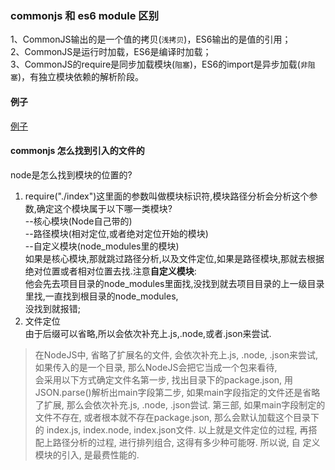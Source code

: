 ### commonjs 和 es6 module 区别
1、CommonJS输出的是一个值的拷贝(`浅拷贝`)，ES6输出的是值的引用；  
2、CommonJS是运行时加载，ES6是编译时加载；      
3、CommonJS的require是同步加载模块(`阻塞`)，ES6的import是异步加载(`非阻塞`)，有独立模块依赖的解析阶段。  

#### 例子
[例子](https://www.php.cn/website-design-ask-491591.html)    

#### commonjs 怎么找到引入的文件的
node是怎么找到模块的位置的?  
1.  require("./index")这里面的参数叫做模块标识符,模块路径分析会分析这个参数,确定这个模块属于以下哪一类模块?  
--核心模块(Node自己带的)  
--路径模块(相对定位,或者绝对定位开始的模块)  
--自定义模块(node_modules里的模块)  
如果是核心模块,那就跳过路径分析,以及文件定位,如果是路径模块,那就去根据绝对位置或者相对位置去找.注意**自定义模块**:  
他会先去项目目录的node_modules里面找,没找到就去项目目录的上一级目录里找,一直找到根目录的node_modules,  
没找到就报错;  
2. 文件定位  
由于后缀可以省略,所以会依次补充上.js,.node,或者.json来尝试.  
>在NodeJS中, 省略了扩展名的文件, 会依次补充上.js, .node, .json来尝试, 如果传入的是一个目录, 那么NodeJS会把它当成一个包来看待,   
> 会采用以下方式确定文件名第一步, 找出目录下的package.json, 用JSON.parse()解析出main字段第二步, 如果main字段指定的文件还是省略了扩展, 
> 那么会依次补充.js, .node, .json尝试. 第三部, 如果main字段制定的文件不存在, 或者根本就不存在package.json, 那么会默认加载这个目录下的
> index.js, index.node, index.json文件. 以上就是文件定位的过程, 再搭配上路径分析的过程, 进行排列组合, 这得有多少种可能呀.  所以说, 自
> 定义模块的引入, 是最费性能的.
